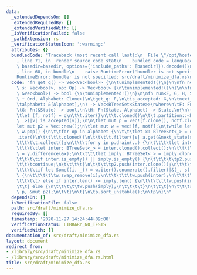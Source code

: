 ```yaml
---
data:
  _extendedDependsOn: []
  _extendedRequiredBy: []
  _extendedVerifiedWith: []
  _isVerificationFailed: false
  _pathExtension: rs
  _verificationStatusIcon: ':warning:'
  attributes: {}
  bundledCode: "Traceback (most recent call last):\n  File \"/opt/hostedtoolcache/Python/3.9.1/x64/lib/python3.9/site-packages/onlinejudge_verify/documentation/build.py\"\
    , line 71, in _render_source_code_stat\n    bundled_code = language.bundle(stat.path,\
    \ basedir=basedir, options={'include_paths': [basedir]}).decode()\n  File \"/opt/hostedtoolcache/Python/3.9.1/x64/lib/python3.9/site-packages/onlinejudge_verify/languages/user_defined.py\"\
    , line 68, in bundle\n    raise RuntimeError('bundler is not specified: {}'.format(path.as_posix()))\n\
    RuntimeError: bundler is not specified: src/draft/minimize_dfa.rs\n"
  code: "fn get_q() -> Vec<Vec<bool>> {\n\tunimplemented!()\n}\n\nfn next_state(mut\
    \ s: Vec<bool>, op: Op) -> Vec<bool> {\n\tunimplemented!()\n}\n\nfn is_accepted(v:\
    \ &Vec<bool>) -> bool {\n\tunimplemented!()\n}\n\nfn run<F, G, H, State: Clone\
    \ + Ord, Alphabet: Clone>(\n\tget_q: F,\n\tis_accepted: G,\n\tnext_state: H,\n\
    \talphabet: &[Alphabet],\n) -> Vec<BTreeSet<State>>\nwhere\n\tF: FnOnce() -> Vec<State>,\n\
    \tG: Fn(&State) -> bool,\n\tH: Fn(State, Alphabet) -> State,\n{\n\tlet q = get_q();\n\
    \tlet (f, notf) = q\n\t\t.iter()\n\t\t.cloned()\n\t\t.partition::<BTreeSet<_>,\
    \ _>(|v| is_accepted(v));\n\n\tlet mut p = vec![f.clone(), notf.clone()];\n\t\
    let mut p2 = Vec::new();\n\tlet mut w = vec![f, notf];\n\twhile let Some(a) =\
    \ w.pop() {\n\t\tfor op in alphabet {\n\t\t\tlet x: BTreeSet<_> = q\n\t\t\t\t\
    .iter()\n\t\t\t\t.cloned()\n\t\t\t\t.filter(|s| a.get(&next_state(s.clone(), op.clone())).is_some())\n\
    \t\t\t\t.collect();\n\t\t\tfor y in p.drain(..) {\n\t\t\t\tlet inter = x.intersection(&y);\n\
    \t\t\t\tlet inter: BTreeSet<_> = inter.cloned().collect();\n\t\t\t\tlet imply\
    \ = y.difference(&x);\n\t\t\t\tlet imply: BTreeSet<_> = imply.cloned().collect();\n\
    \t\t\t\tif inter.is_empty() || imply.is_empty() {\n\t\t\t\t\tp2.push(y);\n\t\t\
    \t\t\tcontinue;\n\t\t\t\t}\n\t\t\t\tp2.push(inter.clone());\n\t\t\t\tp2.push(imply.clone());\n\
    \t\t\t\tif let Some((i, _)) = w.iter().enumerate().filter(|&(_, s)| s == &y).next()\
    \ {\n\t\t\t\t\tw.swap_remove(i);\n\t\t\t\t\tw.push(inter);\n\t\t\t\t\tw.push(imply);\n\
    \t\t\t\t} else if inter.len() <= imply.len() {\n\t\t\t\t\tw.push(inter);\n\t\t\
    \t\t} else {\n\t\t\t\t\tw.push(imply);\n\t\t\t\t}\n\t\t\t}\n\t\t\tstd::mem::swap(&mut\
    \ p, &mut p2);\n\t\t}\n\t}\n\tp.sort_unstable();\n\tp\n}\n"
  dependsOn: []
  isVerificationFile: false
  path: src/draft/minimize_dfa.rs
  requiredBy: []
  timestamp: '2020-11-27 14:24:44+09:00'
  verificationStatus: LIBRARY_NO_TESTS
  verifiedWith: []
documentation_of: src/draft/minimize_dfa.rs
layout: document
redirect_from:
- /library/src/draft/minimize_dfa.rs
- /library/src/draft/minimize_dfa.rs.html
title: src/draft/minimize_dfa.rs
---
```


